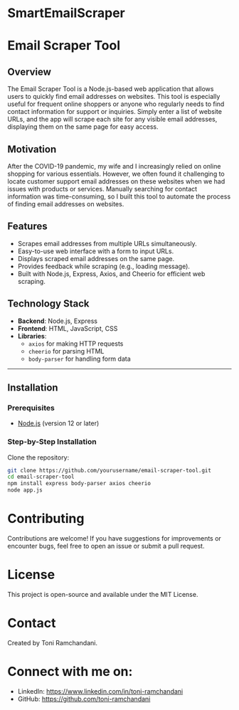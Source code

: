 # SmartEmailScraper

# Email Scraper Tool

## Overview

The Email Scraper Tool is a Node.js-based web application that allows users to quickly find email addresses on websites. This tool is especially useful for frequent online shoppers or anyone who regularly needs to find contact information for support or inquiries. Simply enter a list of website URLs, and the app will scrape each site for any visible email addresses, displaying them on the same page for easy access.

## Motivation

After the COVID-19 pandemic, my wife and I increasingly relied on online shopping for various essentials. However, we often found it challenging to locate customer support email addresses on these websites when we had issues with products or services. Manually searching for contact information was time-consuming, so I built this tool to automate the process of finding email addresses on websites.

## Features

- Scrapes email addresses from multiple URLs simultaneously.
- Easy-to-use web interface with a form to input URLs.
- Displays scraped email addresses on the same page.
- Provides feedback while scraping (e.g., loading message).
- Built with Node.js, Express, Axios, and Cheerio for efficient web scraping.

## Technology Stack

- **Backend**: Node.js, Express
- **Frontend**: HTML, JavaScript, CSS
- **Libraries**:
  - `axios` for making HTTP requests
  - `cheerio` for parsing HTML
  - `body-parser` for handling form data

---

## Installation

### Prerequisites

- [Node.js](https://nodejs.org) (version 12 or later)

### Step-by-Step Installation

Clone the repository:
   ```bash
   git clone https://github.com/yourusername/email-scraper-tool.git
   cd email-scraper-tool
   npm install express body-parser axios cheerio
   node app.js
   ```
# Contributing

Contributions are welcome! If you have suggestions for improvements or encounter bugs, feel free to open an issue or submit a pull request.

# License

This project is open-source and available under the MIT License.

# Contact
Created by Toni Ramchandani.

# Connect with me on:

- LinkedIn: https://www.linkedin.com/in/toni-ramchandani
- GitHub: https://github.com/toni-ramchandani   
